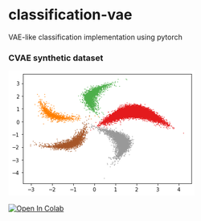 # classification-vae
 VAE-like classification implementation using pytorch

### CVAE synthetic dataset
![synthetic dataset](https://github.com/uesmgn/classification-vae/blob/master/img/synthetic_dataset.png)

[![Open In Colab](https://colab.research.google.com/assets/colab-badge.svg)](https://colab.research.google.com/drive/1FJgajM8ryfjz6wkEL1VIzgr5YI6uQSbg?usp=sharing)
